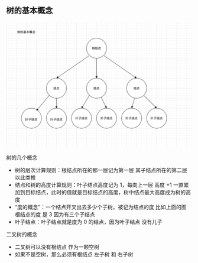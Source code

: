 ## 树的基本概念

![](img/tree1.png)

树的几个概念

- 树的层次计算规则：根结点所在的那一层记为第一层 其子结点所在的第二层 以此类推
- 结点和树的高度计算规则：叶子结点高度记为 1，每向上一层 高度 +1 一直累加到目标结点，此时的值就是目标结点的高度，树中结点最大高度成为树的高度
- “度的概念”：一个结点开叉出去多少个子树，被记为结点的度 比如上面的图 根结点的度 是 3 因为有三个子结点
- 叶子结点：叶子结点就是度为 0 的结点，因为叶子结点 没有儿子

二叉树的概念

- 二叉树可以没有根结点 作为一颗空树
- 如果不是空树，那么必须有根结点 左子树 和 右子树
